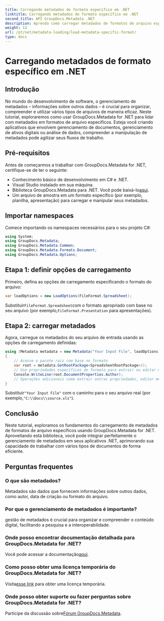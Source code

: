 ```yaml
---
title: Carregando metadados de formato específico em .NET
linktitle: Carregando metadados de formato específico em .NET
second_title: API GroupDocs.Metadata .NET
description: Aprenda como carregar metadados de formatos de arquivo específicos usando GroupDocs.Metadata for .NET neste tutorial abrangente.
weight: 12
url: /pt/net/metadata-loading/load-metadata-specific-format/
type: docs
---
```

# Carregando metadados de formato específico em .NET

## Introdução
No mundo do desenvolvimento de software, o gerenciamento de metadados – informações sobre outros dados – é crucial para organizar, compreender e utilizar vários tipos de arquivos de maneira eficaz. Neste tutorial, exploraremos como usar GroupDocs.Metadata for .NET para lidar com metadados em formatos de arquivo específicos. Esteja você criando aplicativos que envolvem gerenciamento de documentos, gerenciamento de ativos digitais ou análise de dados, compreender a manipulação de metadados pode agilizar seus fluxos de trabalho.
## Pré-requisitos
Antes de começarmos a trabalhar com GroupDocs.Metadata for .NET, certifique-se de ter o seguinte:
- Conhecimento básico de desenvolvimento em C# e .NET.
- Visual Studio instalado em sua máquina.
-  Biblioteca GroupDocs.Metadata para .NET. Você pode baixá-lo[aqui](https://releases.groupdocs.com/metadata/net/).
- Um arquivo de amostra em um formato específico (por exemplo, planilha, apresentação) para carregar e manipular seus metadados.

## Importar namespaces
Comece importando os namespaces necessários para o seu projeto C#:
```csharp
using System;
using GroupDocs.Metadata;
using GroupDocs.Metadata.Common;
using GroupDocs.Metadata.Formats.Document;
using GroupDocs.Metadata.Options;
```

## Etapa 1: definir opções de carregamento
Primeiro, defina as opções de carregamento especificando o formato do arquivo:
```csharp
var loadOptions = new LoadOptions(FileFormat.Spreadsheet);
```
 Substituir`FileFormat.Spreadsheet`com o formato apropriado com base no seu arquivo (por exemplo,`FileFormat.Presentation` para apresentações).
## Etapa 2: carregar metadados
Agora, carregue os metadados do seu arquivo de entrada usando as opções de carregamento definidas:
```csharp
using (Metadata metadata = new Metadata("Your Input File", loadOptions))
{
    // Acesse o pacote raiz com base no formato
    var root = metadata.GetRootPackage<SpreadsheetRootPackage>();
    // Use propriedades específicas de formato para extrair ou editar metadados
    Console.WriteLine(root.DocumentProperties.Author);
    // Operações adicionais como extrair outras propriedades, editar metadados, etc.
}
```
 Substituir`"Your Input File"` com o caminho para o seu arquivo real (por exemplo,`"C:\\Docs\\source.xls"`).

## Conclusão
Neste tutorial, exploramos os fundamentos do carregamento de metadados de formatos de arquivo específicos usando GroupDocs.Metadata for .NET. Aproveitando esta biblioteca, você pode integrar perfeitamente o gerenciamento de metadados em seus aplicativos .NET, aprimorando sua capacidade de trabalhar com vários tipos de documentos de forma eficiente.

## Perguntas frequentes
### O que são metadados?
Metadados são dados que fornecem informações sobre outros dados, como autor, data de criação ou formato do arquivo.
### Por que o gerenciamento de metadados é importante?
gestão de metadados é crucial para organizar e compreender o conteúdo digital, facilitando a pesquisa e a interoperabilidade.
### Onde posso encontrar documentação detalhada para GroupDocs.Metadata for .NET?
 Você pode acessar a documentação[aqui](https://tutorials.groupdocs.com/metadata/net/).
### Como posso obter uma licença temporária do GroupDocs.Metadata for .NET?
 Visita[esse link](https://purchase.groupdocs.com/temporary-license/) para obter uma licença temporária.
### Onde posso obter suporte ou fazer perguntas sobre GroupDocs.Metadata for .NET?
 Participe da discussão sobre[Fórum GroupDocs.Metadata](https://forum.groupdocs.com/c/metadata/14).